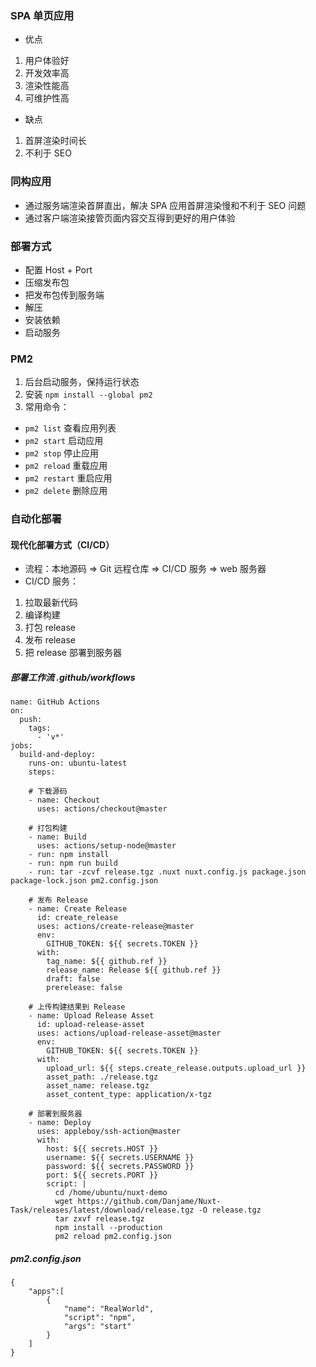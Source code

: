### SPA 单页应用
- 优点
1. 用户体验好
2. 开发效率高
3. 渲染性能高
4. 可维护性高
- 缺点
1. 首屏渲染时间长
2. 不利于 SEO

### 同构应用
- 通过服务端渲染首屏直出，解决 SPA 应用首屏渲染慢和不利于 SEO 问题
- 通过客户端渲染接管页面内容交互得到更好的用户体验

### 部署方式
- 配置 Host + Port
- 压缩发布包
- 把发布包传到服务端
- 解压
- 安装依赖
- 启动服务

### PM2
1. 后台启动服务，保持运行状态
2. 安装 `npm install --global pm2`
2. 常用命令：
- `pm2 list` 查看应用列表
- `pm2 start` 启动应用
- `pm2 stop` 停止应用
- `pm2 reload` 重载应用
- `pm2 restart` 重启应用
- `pm2 delete` 删除应用

### 自动化部署
#### 现代化部署方式（CI/CD）
- 流程：本地源码 => Git 远程仓库 => CI/CD 服务 => web 服务器
- CI/CD 服务：
1. 拉取最新代码
2. 编译构建
3. 打包 release
4. 发布 release
5. 把 release 部署到服务器

##### 部署工作流 .github/workflows
```
name: GitHub Actions
on:
  push: 
    tags:
      - 'v*'
jobs: 
  build-and-deploy:
    runs-on: ubuntu-latest
    steps:

    # 下载源码
    - name: Checkout
      uses: actions/checkout@master

    # 打包构建
    - name: Build
      uses: actions/setup-node@master
    - run: npm install
    - run: npm run build
    - run: tar -zcvf release.tgz .nuxt nuxt.config.js package.json package-lock.json pm2.config.json

    # 发布 Release
    - name: Create Release
      id: create_release
      uses: actions/create-release@master 
      env:
        GITHUB_TOKEN: ${{ secrets.TOKEN }} 
      with:
        tag_name: ${{ github.ref }} 
        release_name: Release ${{ github.ref }} 
        draft: false
        prerelease: false

    # 上传构建结果到 Release
    - name: Upload Release Asset
      id: upload-release-asset
      uses: actions/upload-release-asset@master 
      env:
        GITHUB_TOKEN: ${{ secrets.TOKEN }} 
      with:
        upload_url: ${{ steps.create_release.outputs.upload_url }} 
        asset_path: ./release.tgz
        asset_name: release.tgz 
        asset_content_type: application/x-tgz

    # 部署到服务器
    - name: Deploy
      uses: appleboy/ssh-action@master 
      with:
        host: ${{ secrets.HOST }}
        username: ${{ secrets.USERNAME }}
        password: ${{ secrets.PASSWORD }}
        port: ${{ secrets.PORT }}
        script: |
          cd /home/ubuntu/nuxt-demo
          wget https://github.com/Danjame/Nuxt-Task/releases/latest/download/release.tgz -O release.tgz
          tar zxvf release.tgz
          npm install --production
          pm2 reload pm2.config.json
```

##### pm2.config.json
```
{
    "apps":[
        {
            "name": "RealWorld",
            "script": "npm",
            "args": "start"
        }
    ]
}
```